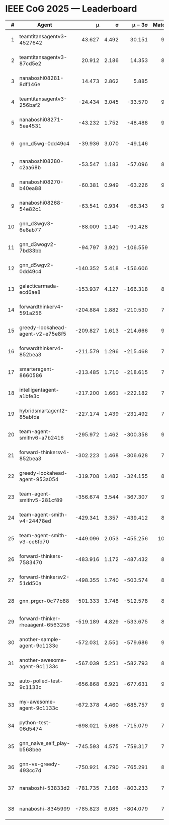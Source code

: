 # IEEE CoG 2025 — Leaderboard

| # | Agent | μ | σ | μ − 3σ | Matches | Updated |
|---:|---|---:|---:|---:|---:|---|
| 1 | teamtitansagentv3-4527642 | 43.627 | 4.492 | 30.151 | 9536 | 2025-08-31 03:21 |
| 2 | teamtitansagentv3-87cd5e2 | 20.912 | 2.186 | 14.353 | 8598 | 2025-08-31 03:21 |
| 3 | nanaboshi08281-8df146e | 14.473 | 2.862 | 5.885 | 376 | 2025-08-31 03:21 |
| 4 | teamtitansagentv3-256baf2 | -24.434 | 3.045 | -33.570 | 9454 | 2025-08-31 03:21 |
| 5 | nanaboshi08271-5ea4531 | -43.232 | 1.752 | -48.488 | 9278 | 2025-08-31 03:21 |
| 6 | gnn_d5wg-0dd49c4 | -39.936 | 3.070 | -49.146 | 200 | 2025-08-31 03:21 |
| 7 | nanaboshi08280-c2aa68b | -53.547 | 1.183 | -57.096 | 8778 | 2025-08-31 03:21 |
| 8 | nanaboshi08270-b40ea88 | -60.381 | 0.949 | -63.226 | 9340 | 2025-08-31 03:21 |
| 9 | nanaboshi08268-54e82c1 | -63.541 | 0.934 | -66.343 | 9100 | 2025-08-31 03:21 |
| 10 | gnn_d3wgv3-6e8ab77 | -88.009 | 1.140 | -91.428 | 258 | 2025-08-31 03:21 |
| 11 | gnn_d3wogv2-7bd33bb | -94.797 | 3.921 | -106.559 | 414 | 2025-08-31 03:21 |
| 12 | gnn_d5wgv2-0dd49c4 | -140.352 | 5.418 | -156.606 | 306 | 2025-08-31 03:21 |
| 13 | galacticarmada-ecd6ae8 | -153.937 | 4.127 | -166.318 | 8720 | 2025-08-31 03:21 |
| 14 | forwardthinkerv4-591a256 | -204.884 | 1.882 | -210.530 | 7728 | 2025-08-31 03:21 |
| 15 | greedy-lookahead-agent-v2-e75e8f5 | -209.827 | 1.613 | -214.666 | 9480 | 2025-08-31 03:21 |
| 16 | forwardthinkerv4-852bea3 | -211.579 | 1.296 | -215.468 | 7559 | 2025-08-31 03:21 |
| 17 | smarteragent-8660586 | -213.485 | 1.710 | -218.615 | 7668 | 2025-08-31 03:21 |
| 18 | intelligentagent-a1bfe3c | -217.200 | 1.661 | -222.182 | 7687 | 2025-08-31 03:21 |
| 19 | hybridsmartagent2-85abfda | -227.174 | 1.439 | -231.492 | 7944 | 2025-08-31 03:21 |
| 20 | team-agent-smithv6-a7b2416 | -295.972 | 1.462 | -300.358 | 9680 | 2025-08-31 03:21 |
| 21 | forward-thinkersv4-852bea3 | -302.223 | 1.468 | -306.628 | 7410 | 2025-08-31 03:21 |
| 22 | greedy-lookahead-agent-953a054 | -319.708 | 1.482 | -324.155 | 8428 | 2025-08-31 03:21 |
| 23 | team-agent-smithv5-281cf89 | -356.674 | 3.544 | -367.307 | 9980 | 2025-08-31 03:21 |
| 24 | team-agent-smith-v4-24478ed | -429.341 | 3.357 | -439.412 | 8678 | 2025-08-31 03:21 |
| 25 | team-agent-smith-v3-ce6fd70 | -449.096 | 2.053 | -455.256 | 10338 | 2025-08-31 03:21 |
| 26 | forward-thinkers-7583470 | -483.916 | 1.172 | -487.432 | 8720 | 2025-08-31 03:21 |
| 27 | forward-thinkersv2-51dd50a | -498.355 | 1.740 | -503.574 | 8376 | 2025-08-31 03:21 |
| 28 | gnn_prgcr-0c77b88 | -501.333 | 3.748 | -512.578 | 8470 | 2025-08-31 03:21 |
| 29 | forward-thinker-rheaagent-6563256 | -519.189 | 4.829 | -533.675 | 8044 | 2025-08-31 03:21 |
| 30 | another-sample-agent-9c1133c | -572.031 | 2.551 | -579.686 | 9240 | 2025-08-31 03:21 |
| 31 | another-awesome-agent-9c1133c | -567.039 | 5.251 | -582.793 | 8640 | 2025-08-31 03:21 |
| 32 | auto-polled-test-9c1133c | -656.868 | 6.921 | -677.631 | 9240 | 2025-08-31 03:21 |
| 33 | my-awesome-agent-9c1133c | -672.378 | 4.460 | -685.757 | 9080 | 2025-08-31 03:21 |
| 34 | python-test-06d5474 | -698.021 | 5.686 | -715.079 | 7780 | 2025-08-31 03:21 |
| 35 | gnn_naive_self_play-b568bee | -745.593 | 4.575 | -759.317 | 7920 | 2025-08-31 03:21 |
| 36 | gnn-vs-greedy-493cc7d | -750.921 | 4.790 | -765.291 | 8060 | 2025-08-31 03:21 |
| 37 | nanaboshi-53833d2 | -781.735 | 7.166 | -803.233 | 7080 | 2025-08-31 03:21 |
| 38 | nanaboshi-8345999 | -785.823 | 6.085 | -804.079 | 7830 | 2025-08-31 03:21 |
